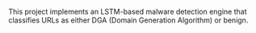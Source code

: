 This project implements an LSTM-based malware detection engine that classifies URLs as either DGA (Domain Generation Algorithm) or benign.
